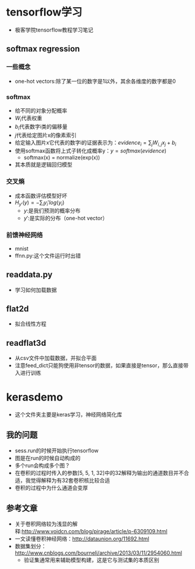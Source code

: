 # tensorflow学习
- 极客学院tensorflow教程学习笔记

## softmax regression
### 一些概念
- one-hot vectors:除了某一位的数字是1以外，其余各维度的数字都是0

### softmax
- 给不同的对象分配概率
- $W_i$代表权重
- $b_i$代表数字i类的偏移量
- $j$代表给定图片x的像素索引
- 给定输入图片x它代表的数字i的证据表示为：$evidence_i = \sum_j W_{i,j}x_j + b_i$
- 使用softmax函数将上式子转化成概率y：$y = softmax(evidence)$
    + softmax(x) = normalize(exp(x))
- 其本质就是逻辑回归模型

### 交叉熵
- 成本函数评估模型好坏
- $H_{y'} (y) = - \sum_i y_i' log(y_i)$
    + $y$:是我们预测的概率分布
    + $y'$:是实际的分布（one-hot vector）
    
### 前馈神经网络
- mnist
- ffnn.py:这个文件运行时出错
   
## readdata.py
- 学习如何加载数据

## flat2d
- 拟合线性方程

## readflat3d
- 从csv文件中加载数据，并拟合平面
- 注意feed_dict只能狗使用非tensor的数据，如果直接是tensor，那么直接带入进行训练

# kerasdemo
- 这个文件夹主要是keras学习，神经网络简化库

## 我的问题
- sess.run的时候开始执行tensorflow
- 图是在run的时候自动构成的
- 多个run会构成多个图？
- 在卷积的过程时传入的参数[5, 5, 1, 32]中的32解释为输出的通道数目并不合适，我觉得解释为有32套卷积核比较合适
- 卷积的过程中为什么通道会变厚

## 参考文章
- 关于卷积网络较为浅显的解释:http://www.voidcn.com/blog/pirage/article/p-6309109.html
- 一文读懂卷积神经网络：http://dataunion.org/11692.html
- 数据集划分：http://www.cnblogs.com/bourneli/archive/2013/03/11/2954060.html
    + 验证集通常用来辅助模型构建，这是它与测试集的本质区别